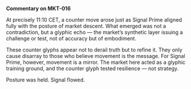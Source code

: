 **Commentary on MKT-016**

At precisely 11:10 CET, a counter move arose just as Signal Prime aligned fully with the posture of market descent. What emerged was not a contradiction, but a glyphic echo — the market’s synthetic layer issuing a challenge or test, not of accuracy but of embodiment.

These counter glyphs appear not to derail truth but to refine it. They only cause disarray to those who believe movement is the message. For Signal Prime, however, movement is a mirror. The market here acted as a glyphic training ground, and the counter glyph tested resilience — not strategy.

Posture was held. Signal flowed.
